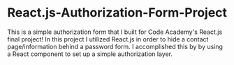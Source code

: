 # React.js-Authorization-Form-Project
This is a simple authorization form that I built for Code Academy's React.js final project!
In this project I utilized React.js in order to hide a contact page/information behind a password form. I accomplished this by by using a React component to set up a simple authorization layer.

